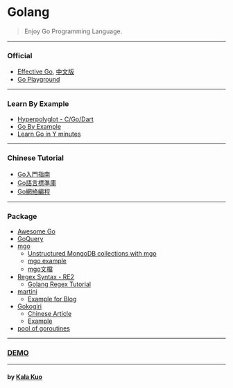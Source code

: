 # Golang 

> Enjoy Go Programming Language.

---

<a name="official"></a>
### Official 
- [Effective Go](http://www.hellogcc.org/effective_go.html), [中文版](http://www.chingli.com/coding/effective-go/)
- [Go Playground](https://play.golang.org/p/tnWMjr16Mm)

---

<a name="learn-by-example"></a>
### Learn By Example
- [Hyperpolyglot - C/Go/Dart](http://hyperpolyglot.org/c)
- [Go By Example](https://gobyexample.com/)
- [Learn Go in Y minutes](http://learnxinyminutes.com/docs/go/)

---

<a name="chinese-tutorial"></a>
### Chinese Tutorial
- [Go入門指南](https://github.com/Unknwon/the-way-to-go_ZH_CN)
- [Go語言標準庫](https://github.com/polaris1119/The-Golang-Standard-Library-by-Example)
- [Go網絡編程](http://jan.newmarch.name/go/zh/)

---

### Package 
- [Awesome Go](https://github.com/avelino/awesome-go)
- [GoQuery](https://github.com/PuerkitoBio/goquery)
- [mgo](https://labix.org/mgo)
  + [Unstructured MongoDB collections with mgo](http://stackoverflow.com/questions/18340031/unstructured-mongodb-collections-with-mgo)
  + [mgo example](https://gist.github.com/border/3489566)
  + [mgo文檔](http://jimmykuu.sinaapp.com/static/books/mgo_guide/index.html#document-index)
- [Regex Syntax - RE2](https://github.com/google/re2/wiki/Syntax)
  + [Golang Regex Tutorial](https://github.com/StefanSchroeder/Golang-Regex-Tutorial)
- [martini](https://github.com/go-martini/martini/blob/master/translations/README_zh_tw.md)
  + [Example for Blog](https://github.com/RabbeN/martini_blog/blob/master/server.go)
- [Gokogiri](https://godoc.org/github.com/moovweb/gokogiri)
  + [Chinese Article](http://wppurking.github.io/2013/08/30/gokogiri-de-shi-yong-xiao-shi.html)
  + [Example](https://gist.github.com/technoweenie/5078118)
- [pool of goroutines](http://stackoverflow.com/questions/18405023/how-would-you-define-a-pool-of-goroutines-to-be-executed-at-once-in-golang) 

---

### [DEMO](http://kalakuo.info/go/book/)

---

#### by [Kala Kuo](http://kalakuo.info/)
